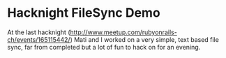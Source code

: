 # Hacknight FileSync Demo

At the last hacknight (http://www.meetup.com/rubyonrails-ch/events/165115442/) Mati and I worked on a very simple, text based file sync, far from completed but a lot of fun to hack on for an evening.

